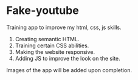 # Fake-youtube

Training app to improve my html, css, js skills.

1. Creating semantic HTML.
2. Training certain CSS abilities.
3. Making the website responsive.
4. Adding JS to improve the look on the site.

Images of the app will be added upon completion.
